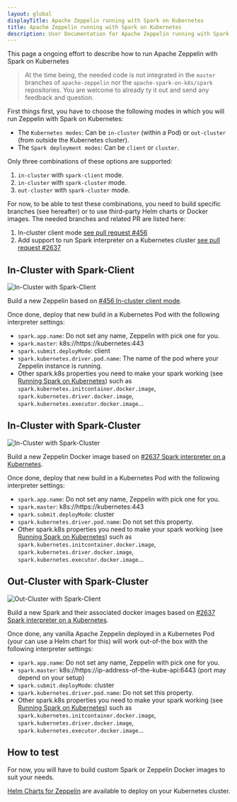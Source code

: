 ```yaml
---
layout: global
displayTitle: Apache Zeppelin running with Spark on Kubernetes
title: Apache Zeppelin running with Spark on Kubernetes
description: User Documentation for Apache Zeppelin running with Spark on Kubernetes
---
```


This page a ongoing effort to describe how to run Apache Zeppelin with Spark on Kubernetes

> At the time being, the needed code is not integrated in the `master` branches of `apache-zeppelin` nor the `apache-spark-on-k8s/spark` repositories.
> You are welcome to already ty it out and send any feedback and question.

First things first, you have to choose the following modes in which you will run Zeppelin with Spark on Kubernetes:

+ The `Kubernetes modes`: Can be `in-cluster` (within a Pod) or `out-cluster` (from outside the Kubernetes cluster).
+ The `Spark deployment modes`: Can be `client` or `cluster`.

Only three combinations of these options are supported:

1. `in-cluster` with `spark-client` mode.
2. `in-cluster` with `spark-cluster` mode.
3. `out-cluster` with `spark-cluster` mode.

For now, to be able to test these combinations, you need to build specific branches (see hereafter) or to use third-party Helm charts or Docker images. The needed branches and related PR are listed here:

1. In-cluster client mode [see pull request #456](https://github.com/apache-spark-on-k8s/spark/pull/456)
2. Add support to run Spark interpreter on a Kubernetes cluster [see pull request #2637](https://github.com/apache/zeppelin/pull/2637)

## In-Cluster with Spark-Client

![In-Cluster with Spark-Client](/img/zeppelin_in-cluster_spark-client.png "In-Cluster with Spark-Client")

Build a new Zeppelin based on [#456 In-cluster client mode](https://github.com/apache-spark-on-k8s/spark/pull/456).

Once done, deploy that new build in a Kubernetes Pod with the following interpreter settings:

+ `spark.app.name`: Do not set any name, Zeppelin with pick one for you.
+ `spark.master`: k8s://https://kubernetes:443
+ `spark.submit.deployMode`: client
+ `spark.kubernetes.driver.pod.name`: The name of the pod where your Zeppelin instance is running.
+ Other spark.k8s properties you need to make your spark working (see [Running Spark on Kubernetes](./running-on-kubernetes.html)) such as `spark.kubernetes.initcontainer.docker.image`, `spark.kubernetes.driver.docker.image`, `spark.kubernetes.executor.docker.image`...

## In-Cluster with Spark-Cluster

![In-Cluster with Spark-Cluster](/img/zeppelin_in-cluster_spark-cluster.png "In-Cluster with Spark-Cluster")

Build a new Zeppelin Docker image based on [#2637 Spark interpreter on a Kubernetes](https://github.com/apache/zeppelin/pull/2637).

Once done, deploy that new build in a Kubernetes Pod with the following interpreter settings:

+ `spark.app.name`: Do not set any name, Zeppelin with pick one for you.
+ `spark.master`: k8s://https://kubernetes:443
+ `spark.submit.deployMode`: cluster
+ `spark.kubernetes.driver.pod.name`: Do not set this property.
+ Other spark.k8s properties you need to make your spark working (see [Running Spark on Kubernetes](./running-on-kubernetes.html)) such as `spark.kubernetes.initcontainer.docker.image`, `spark.kubernetes.driver.docker.image`, `spark.kubernetes.executor.docker.image`...

## Out-Cluster with Spark-Cluster

![Out-Cluster with Spark-Client](/img/zeppelin_out-cluster_spark-cluster.png "Out-Cluster with Spark-Client")

Build a new Spark and their associated docker images based on [#2637 Spark interpreter on a Kubernetes](https://github.com/apache/zeppelin/pull/2637).

Once done, any vanilla Apache Zeppelin deployed in a Kubernetes Pod (your can use a Helm chart for this) will work out-of-the box with the following interpreter settings:

+ `spark.app.name`: Do not set any name, Zeppelin with pick one for you.
+ `spark.master`: k8s://https://ip-address-of-the-kube-api:6443 (port may depend on your setup)
+ `spark.submit.deployMode`: cluster
+ `spark.kubernetes.driver.pod.name`: Do not set this property.
+ Other spark.k8s properties you need to make your spark working (see [Running Spark on Kubernetes](./running-on-kubernetes.html)) such as `spark.kubernetes.initcontainer.docker.image`, `spark.kubernetes.driver.docker.image`, `spark.kubernetes.executor.docker.image`...

## How to test

For now, you will have to build custom Spark or Zeppelin Docker images to suit your needs.

[Helm Charts for Zeppelin](https://github.com/kubernetes/charts/blob/master/stable/spark/templates/spark-zeppelin-deployment.yaml) are available to deploy on your Kubernetes cluster.
